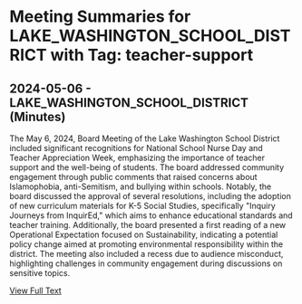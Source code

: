 # Meeting Summaries for LAKE_WASHINGTON_SCHOOL_DISTRICT with Tag: teacher-support

## 2024-05-06 - LAKE_WASHINGTON_SCHOOL_DISTRICT (Minutes)

The May 6, 2024, Board Meeting of the Lake Washington School District included significant recognitions for National School Nurse Day and Teacher Appreciation Week, emphasizing the importance of teacher support and the well-being of students. The board addressed community engagement through public comments that raised concerns about Islamophobia, anti-Semitism, and bullying within schools. Notably, the board discussed the approval of several resolutions, including the adoption of new curriculum materials for K-5 Social Studies, specifically "Inquiry Journeys from InquirEd," which aims to enhance educational standards and teacher training. Additionally, the board presented a first reading of a new Operational Expectation focused on Sustainability, indicating a potential policy change aimed at promoting environmental responsibility within the district. The meeting also included a recess due to audience misconduct, highlighting challenges in community engagement during discussions on sensitive topics.

[View Full Text](https://raw.githubusercontent.com/VoronoiPerspectives/WashingtonStateSchoolBoardExplorer/refs/heads/main/data/countries/usa/states/wa/counties/king/school_boards/lake_washington_school_district/2024/2024-05-06-minutes.txt)

